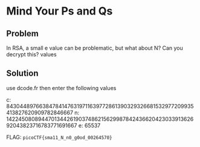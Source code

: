 # Mind Your Ps and Qs

## Problem

In RSA, a small e value can be problematic, but what about N? Can you decrypt this? values

## Solution

use dcode.fr then enter the following values

c: 843044897663847841476319711639772861390329326681532977209935413827620909782846667
n: 1422450808944701344261903748621562998784243662042303391362692043823716783771691667
e: 65537

FLAG: `picoCTF{sma11_N_n0_g0od_00264570}`